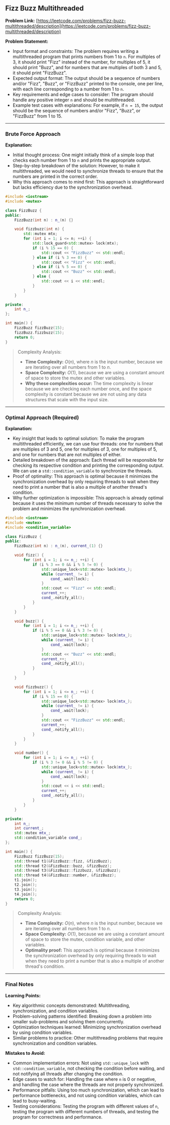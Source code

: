 ## Fizz Buzz Multithreaded

**Problem Link:** [https://leetcode.com/problems/fizz-buzz-multithreaded/description](https://leetcode.com/problems/fizz-buzz-multithreaded/description)

**Problem Statement:**
- Input format and constraints: The problem requires writing a multithreaded program that prints numbers from 1 to `n`. For multiples of 3, it should print "Fizz" instead of the number, for multiples of 5, it should print "Buzz", and for numbers that are multiples of both 3 and 5, it should print "FizzBuzz". 
- Expected output format: The output should be a sequence of numbers and/or "Fizz", "Buzz", or "FizzBuzz" printed to the console, one per line, with each line corresponding to a number from 1 to `n`.
- Key requirements and edge cases to consider: The program should handle any positive integer `n` and should be multithreaded.
- Example test cases with explanations: For example, if `n = 15`, the output should be the sequence of numbers and/or "Fizz", "Buzz", or "FizzBuzz" from 1 to 15.

---

### Brute Force Approach

**Explanation:**
- Initial thought process: One might initially think of a simple loop that checks each number from 1 to `n` and prints the appropriate output.
- Step-by-step breakdown of the solution: However, to make it multithreaded, we would need to synchronize threads to ensure that the numbers are printed in the correct order.
- Why this approach comes to mind first: This approach is straightforward but lacks efficiency due to the synchronization overhead.

```cpp
#include <iostream>
#include <mutex>

class FizzBuzz {
public:
    FizzBuzz(int n) : n_(n) {}

    void fizzbuzz(int n) {
        std::mutex mtx;
        for (int i = 1; i <= n; ++i) {
            std::lock_guard<std::mutex> lock(mtx);
            if (i % 15 == 0) {
                std::cout << "FizzBuzz" << std::endl;
            } else if (i % 3 == 0) {
                std::cout << "Fizz" << std::endl;
            } else if (i % 5 == 0) {
                std::cout << "Buzz" << std::endl;
            } else {
                std::cout << i << std::endl;
            }
        }
    }

private:
    int n_;
};

int main() {
    FizzBuzz fizzBuzz(15);
    fizzBuzz.fizzbuzz(15);
    return 0;
}
```

> Complexity Analysis:
> - **Time Complexity:** $O(n)$, where $n$ is the input number, because we are iterating over all numbers from 1 to $n$.
> - **Space Complexity:** $O(1)$, because we are using a constant amount of space to store the mutex and other variables.
> - **Why these complexities occur:** The time complexity is linear because we are checking each number once, and the space complexity is constant because we are not using any data structures that scale with the input size.

---

### Optimal Approach (Required)

**Explanation:**
- Key insight that leads to optimal solution: To make the program multithreaded efficiently, we can use four threads: one for numbers that are multiples of 3 and 5, one for multiples of 3, one for multiples of 5, and one for numbers that are not multiples of either.
- Detailed breakdown of the approach: Each thread will be responsible for checking its respective condition and printing the corresponding output. We can use a `std::condition_variable` to synchronize the threads.
- Proof of optimality: This approach is optimal because it minimizes the synchronization overhead by only requiring threads to wait when they need to print a number that is also a multiple of another thread's condition.
- Why further optimization is impossible: This approach is already optimal because it uses the minimum number of threads necessary to solve the problem and minimizes the synchronization overhead.

```cpp
#include <iostream>
#include <mutex>
#include <condition_variable>

class FizzBuzz {
public:
    FizzBuzz(int n) : n_(n), current_(1) {}

    void fizz() {
        for (int i = 1; i <= n_; ++i) {
            if (i % 3 == 0 && i % 5 != 0) {
                std::unique_lock<std::mutex> lock(mtx_);
                while (current_ != i) {
                    cond_.wait(lock);
                }
                std::cout << "Fizz" << std::endl;
                current_++;
                cond_.notify_all();
            }
        }
    }

    void buzz() {
        for (int i = 1; i <= n_; ++i) {
            if (i % 5 == 0 && i % 3 != 0) {
                std::unique_lock<std::mutex> lock(mtx_);
                while (current_ != i) {
                    cond_.wait(lock);
                }
                std::cout << "Buzz" << std::endl;
                current_++;
                cond_.notify_all();
            }
        }
    }

    void fizzbuzz() {
        for (int i = 1; i <= n_; ++i) {
            if (i % 15 == 0) {
                std::unique_lock<std::mutex> lock(mtx_);
                while (current_ != i) {
                    cond_.wait(lock);
                }
                std::cout << "FizzBuzz" << std::endl;
                current_++;
                cond_.notify_all();
            }
        }
    }

    void number() {
        for (int i = 1; i <= n_; ++i) {
            if (i % 3 != 0 && i % 5 != 0) {
                std::unique_lock<std::mutex> lock(mtx_);
                while (current_ != i) {
                    cond_.wait(lock);
                }
                std::cout << i << std::endl;
                current_++;
                cond_.notify_all();
            }
        }
    }

private:
    int n_;
    int current_;
    std::mutex mtx_;
    std::condition_variable cond_;
};

int main() {
    FizzBuzz fizzBuzz(15);
    std::thread t1(&FizzBuzz::fizz, &fizzBuzz);
    std::thread t2(&FizzBuzz::buzz, &fizzBuzz);
    std::thread t3(&FizzBuzz::fizzbuzz, &fizzBuzz);
    std::thread t4(&FizzBuzz::number, &fizzBuzz);
    t1.join();
    t2.join();
    t3.join();
    t4.join();
    return 0;
}
```

> Complexity Analysis:
> - **Time Complexity:** $O(n)$, where $n$ is the input number, because we are iterating over all numbers from 1 to $n$.
> - **Space Complexity:** $O(1)$, because we are using a constant amount of space to store the mutex, condition variable, and other variables.
> - **Optimality proof:** This approach is optimal because it minimizes the synchronization overhead by only requiring threads to wait when they need to print a number that is also a multiple of another thread's condition.

---

### Final Notes

**Learning Points:**
- Key algorithmic concepts demonstrated: Multithreading, synchronization, and condition variables.
- Problem-solving patterns identified: Breaking down a problem into smaller sub-problems and solving them concurrently.
- Optimization techniques learned: Minimizing synchronization overhead by using condition variables.
- Similar problems to practice: Other multithreading problems that require synchronization and condition variables.

**Mistakes to Avoid:**
- Common implementation errors: Not using `std::unique_lock` with `std::condition_variable`, not checking the condition before waiting, and not notifying all threads after changing the condition.
- Edge cases to watch for: Handling the case where `n` is 0 or negative, and handling the case where the threads are not properly synchronized.
- Performance pitfalls: Using too much synchronization, which can lead to performance bottlenecks, and not using condition variables, which can lead to busy-waiting.
- Testing considerations: Testing the program with different values of `n`, testing the program with different numbers of threads, and testing the program for correctness and performance.